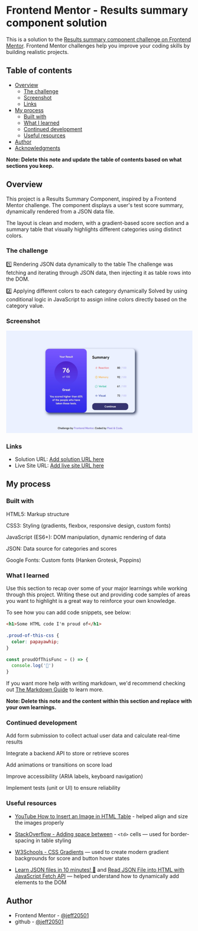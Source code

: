 # Frontend Mentor - Results summary component solution

This is a solution to the [Results summary component challenge on Frontend Mentor](https://www.frontendmentor.io/challenges/results-summary-component-CE_K6s0maV). Frontend Mentor challenges help you improve your coding skills by building realistic projects. 

## Table of contents

- [Overview](#overview)
  - [The challenge](#the-challenge)
  - [Screenshot](#screenshot)
  - [Links](#links)
- [My process](#my-process)
  - [Built with](#built-with)
  - [What I learned](#what-i-learned)
  - [Continued development](#continued-development)
  - [Useful resources](#useful-resources)
- [Author](#author)
- [Acknowledgments](#acknowledgments)

**Note: Delete this note and update the table of contents based on what sections you keep.**

## Overview
This project is a Results Summary Component, inspired by a Frontend Mentor challenge. The component displays a user's test score summary, dynamically rendered from a JSON data file.

The layout is clean and modern, with a gradient-based score section and a summary table that visually highlights different categories using distinct colors.

### The challenge

1️⃣ Rendering JSON data dynamically to the table
The challenge was fetching and iterating through JSON data, then injecting it as table rows into the DOM.

2️⃣ Applying different colors to each category dynamically
Solved by using conditional logic in JavaScript to assign inline colors directly based on the category value.

### Screenshot

![](./assets/images/Screenshot_14-7-2025_182655_127.0.0.1.jpeg)

### Links

- Solution URL: [Add solution URL here](https://github.com/jeff20501/resultify)
- Live Site URL: [Add live site URL here](https://resultifypage.netlify.app/)

## My process

### Built with

HTML5: Markup structure

CSS3: Styling (gradients, flexbox, responsive design, custom fonts)

JavaScript (ES6+): DOM manipulation, dynamic rendering of data

JSON: Data source for categories and scores

Google Fonts: Custom fonts (Hanken Grotesk, Poppins)

### What I learned

Use this section to recap over some of your major learnings while working through this project. Writing these out and providing code samples of areas you want to highlight is a great way to reinforce your own knowledge.

To see how you can add code snippets, see below:

```html
<h1>Some HTML code I'm proud of</h1>
```
```css
.proud-of-this-css {
  color: papayawhip;
}
```
```js
const proudOfThisFunc = () => {
  console.log('🎉')
}
```

If you want more help with writing markdown, we'd recommend checking out [The Markdown Guide](https://www.markdownguide.org/) to learn more.

**Note: Delete this note and the content within this section and replace with your own learnings.**

### Continued development

Add form submission to collect actual user data and calculate real-time results

Integrate a backend API to store or retrieve scores

Add animations or transitions on score load

Improve accessibility (ARIA labels, keyboard navigation)

Implement tests (unit or UI) to ensure reliability

### Useful resources
- [YouTube  How to Insert an Image in HTML Table](https://www.youtube.com/watch?v=6Kq3QZGdr7s) - helped align and size the images properly

- [StackOverflow - Adding space between](https://stackoverflow.com/questions/2070817/add-space-between-cells-td-using-css) -  ```<td>``` cells — used for border-spacing in table styling

- [W3Schools - CSS Gradients](https://www.w3schools.com/css/css3_gradients.asp) — used to create modern gradient backgrounds for score and button hover states

- [Learn JSON files in 10 minutes! 📄](https://www.youtube.com/watch?v=r4MLHHLctKw) and [Read JSON File into HTML with JavaScript Fetch API](https://www.youtube.com/watch?v=Oage6H4GX2o) — helped understand how to dynamically add elements to the DOM

## Author

- Frontend Mentor - [@jeff20501](https://www.frontendmentor.io/profile/jeff20501)
- github - [@jeff20501](https://github.com/jeff20501)

